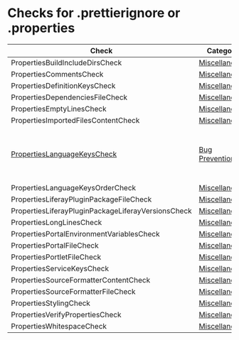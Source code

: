 # Checks for .prettierignore or .properties

Check | Category | Description
----- | -------- | -----------
PropertiesBuildIncludeDirsCheck | [Miscellaneous](miscellaneous_checks.markdown#miscellaneous-checks) | |
PropertiesCommentsCheck | [Miscellaneous](miscellaneous_checks.markdown#miscellaneous-checks) | |
PropertiesDefinitionKeysCheck | [Miscellaneous](miscellaneous_checks.markdown#miscellaneous-checks) | |
PropertiesDependenciesFileCheck | [Miscellaneous](miscellaneous_checks.markdown#miscellaneous-checks) | |
PropertiesEmptyLinesCheck | [Miscellaneous](miscellaneous_checks.markdown#miscellaneous-checks) | |
PropertiesImportedFilesContentCheck | [Miscellaneous](miscellaneous_checks.markdown#miscellaneous-checks) | |
[PropertiesLanguageKeysCheck](checks/properties_language_keys_check.markdown#propertieslanguagekeyscheck) | [Bug Prevention](bug_prevention_checks.markdown#bug-prevention-checks) | Checks that there is no HTML markup in language keys |
PropertiesLanguageKeysOrderCheck | [Miscellaneous](miscellaneous_checks.markdown#miscellaneous-checks) | |
PropertiesLiferayPluginPackageFileCheck | [Miscellaneous](miscellaneous_checks.markdown#miscellaneous-checks) | |
PropertiesLiferayPluginPackageLiferayVersionsCheck | [Miscellaneous](miscellaneous_checks.markdown#miscellaneous-checks) | |
PropertiesLongLinesCheck | [Miscellaneous](miscellaneous_checks.markdown#miscellaneous-checks) | |
PropertiesPortalEnvironmentVariablesCheck | [Miscellaneous](miscellaneous_checks.markdown#miscellaneous-checks) | |
PropertiesPortalFileCheck | [Miscellaneous](miscellaneous_checks.markdown#miscellaneous-checks) | |
PropertiesPortletFileCheck | [Miscellaneous](miscellaneous_checks.markdown#miscellaneous-checks) | |
PropertiesServiceKeysCheck | [Miscellaneous](miscellaneous_checks.markdown#miscellaneous-checks) | |
PropertiesSourceFormatterContentCheck | [Miscellaneous](miscellaneous_checks.markdown#miscellaneous-checks) | |
PropertiesSourceFormatterFileCheck | [Miscellaneous](miscellaneous_checks.markdown#miscellaneous-checks) | |
PropertiesStylingCheck | [Miscellaneous](miscellaneous_checks.markdown#miscellaneous-checks) | |
PropertiesVerifyPropertiesCheck | [Miscellaneous](miscellaneous_checks.markdown#miscellaneous-checks) | |
PropertiesWhitespaceCheck | [Miscellaneous](miscellaneous_checks.markdown#miscellaneous-checks) | |